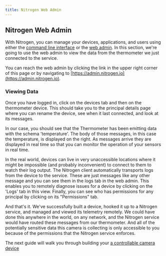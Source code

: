 ```yaml
---
title: Nitrogen Web Admin
---
```


## Nitrogen Web Admin

With Nitrogen, you can manage your devices, applications, and users using either the [command line interface](/docs/tools/cli.html) or the [web admin](https://admin.nitrogen.io). In this section, we're going to use the web admin to view the data from the thermometer we just connected to the service.

You can reach the web admin by clicking the link in the upper right corner of this page or by navigating to [https://admin.nitrogen.io](https://admin.nitrogen.io).

### Viewing Data

Once you have logged in, click on the devices tab and then on the thermometer device. This should take you to the principal details page where you can rename the device, see when it last connected, and look at its messages.

In our case, you should see that the Thermometer has been emitting data with the schema 'temperature'. The body of those messages, in this case the temperature, is displayed on the right. As messages arrive they are displayed in real time so that you can monitor the operation of your sensors in real time.

In the real world, devices can live in very unaccessible locations where it might be impossible (and probably inconvenient) to connect to them to watch their log output. The Nitrogen client automatically transports logs from the device to the service. These are just messages like any other message and you can see them in the logs tab in the web admin. This enables you to remotely diagnose issues for a device by clicking on the 'Logs' tab in this view. Finally, you can see who has permissions for any principal by clicking on its "Permissions" tab.

And that's it. We've successfully built a device, hooked it up to a Nitrogen service, and managed and viewed its telemetry remotely. We could have done this anywhere in the world, on any network, and the Nitrogen service would have routed these messages from our thermometer. And all of the potentially sensitive data this camera is collecting is only accessible to you because of the permissions that the Nitrogen service enforces.

The next guide will walk you through building your [a controllable camera device](/guides/camera/camera.html)
